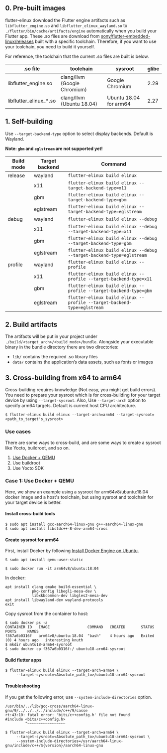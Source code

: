 ## 0. Pre-built images
flutter-elinux download the Flutter engine artifacts such as `libflutter_engine.so` and `libflutter_elinux_wayland.so` to `./flutter/bin/cache/artifacts/engine` automatically when you build your Flutter app. These .so files are download from [sony/flutter-embedded-linux/releases](https://github.com/sony/flutter-embedded-linux/releases) built with a specific toolchain. Therefore, if you want to use your toolchain, you need to build it yourself.

For reference, the toolchain that the current .so files are built is below.

| .so file  | toolchain | sysroot | glibc |
| --------- | --------- | ------- | ----- |
| libflutter_engine.so | clang/llvm (Google Chromium) | Google Chromium | 2.29 |
| libflutter_elinux_*.so | clang/llvm (Ubuntu 18.04) | Ubuntu 18.04 for arm64 | 2.27 |

## 1. Self-building
Use `--target-backend-type` option to select display backends. Default is Wayland.

**Note: `gbm` and `eglstream` are not supported yet!**

|Build mode |Target backend| Command |
| --------- | ------------ | ------- |
| release   | wayland      | `flutter-elinux build elinux` |
|           | x11          | `flutter-elinux build elinux --target-backend-type=x11` |
|           | gbm          | `flutter-elinux build elinux --target-backend-type=gbm` |
|           | eglstream    | `flutter-elinux build elinux --target-backend-type=eglstream` |
| debug     | wayland      | `flutter-elinux build elinux --debug` |
|           | x11          | `flutter-elinux build elinux --debug --target-backend-type=x11` |
|           | gbm          | `flutter-elinux build elinux --debug --target-backend-type=gbm` |
|           | eglstream    | `flutter-elinux build elinux --debug --target-backend-type=eglstream` |
| profile   | wayland      | `flutter-elinux build elinux --profile` |
|           | x11          | `flutter-elinux build elinux --profile --target-backend-type=x11` |
|           | gbm          | `flutter-elinux build elinux --profile --target-backend-type=gbm` |
|           | eglstream    | `flutter-elinux build elinux --profile --target-backend-type=eglstream` |

## 2. Build artifacts
The artifacts will be put in your project under `./build/<target_arch>/<build_mode>/bundle`. Alongside your executable binary in the bundle directory there are two directories:
- `lib/` contains the required .so library files
- `data/` contains the application’s data assets, such as fonts or images

## 3. Cross-building from x64 to arm64
Cross-building requires knowledge (Not easy, you might get build errors). You need to prepare your sysroot which is for cross-building for your target device by using `--target-sysroot`. Also, Use `--target-arch` option to specify arm64 targets. Default is current host CPU architecture. 

```Shell
$ flutter-elinux build elinux --target-arch=arm64 --target-sysroot=<path_to_target's_sysroot>
```

### Use cases
There are some ways to cross-build, and are some ways to create a sysroot like Yocto, buildroot, and so on.
1. [Use Docker + QEMU](#case-1-use-docker--qemu)
2. Use buildroot
3. Use Yocto SDK

### Case 1: Use Docker + QEMU
Here, we show an example using a sysroot for arm64v8/ubuntu:18.04 docker image and a host's toolchain, but using sysroot and toolchain for your target device is better.

#### Install cross-build tools
```Shell
$ sudo apt install gcc-aarch64-linux-gnu g++-aarch64-linux-gnu
$ sudo apt install libstdc++-8-dev-arm64-cross
```

#### Create sysroot for arm64
First, install Docker by following [Install Docker Engine on Ubuntu](https://docs.docker.com/engine/install/ubuntu/).

```Shell
S sudo apt install qemu-user-static
```

```Shell
$ sudo docker run -it arm64v8/ubuntu:18:04
```

In docker:
```Shell
apt install clang cmake build-essential \
            pkg-config libegl1-mesa-dev \
            libxkbcommon-dev libgles2-mesa-dev
apt install libwayland-dev wayland-protocols
exit
```

Copy sysroot from the container to host:
```Shell
$ sudo docker ps -a
CONTAINER ID   IMAGE                 COMMAND   CREATED       STATUS                   PORTS     NAMES
f367a6b0316f   arm64v8/ubuntu:18.04  "bash"    4 hours ago   Exited (0) 4 hours ago   interesting_knuth
$ mkdir ubuntu18-arm64-sysroot
$ sudo docker cp f367a6b0316f:/ ubuntu18-arm64-sysroot
```

#### Build flutter apps
```Shell
$ flutter-elinux build elinux --target-arch=arm64 \
     --target-sysroot=<Absolute_path_to>/ubuntu18-arm64-sysroot
```

#### Troubleshooting
If you get the following error, use `--system-include-directories` option.
```
/usr/bin/../lib/gcc-cross/aarch64-linux-gnu/9/../../../../include/c++/9/casse
rt:43:10: fatal error: 'bits/c++config.h' file not found
#include <bits/c++config.h>
         ^~~~~~~~~~~~~~~~~~
```

```Shell
$ flutter-elinux build elinux --target-arch=arm64 \
     --target-sysroot=<Absolute_path_to>/ubuntu18-arm64-sysroot \
     --system-include-directories=/usr/aarch64-linux-gnu/include/c++/${version}/aarch64-linux-gnu
```
